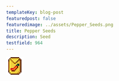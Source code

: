 ```yaml
---
templateKey: blog-post
featuredpost: false
featuredimage: ../assets/Pepper_Seeds.png
title: Pepper Seeds
description: Seed
testfield: 964
---
```

![Pepper Seeds](../assets/Pepper_Seeds.png)